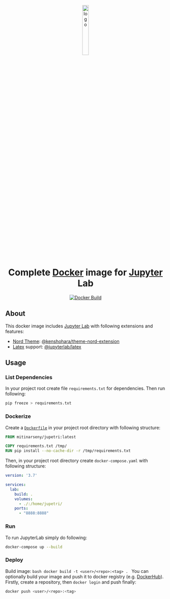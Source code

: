 <p align="center">
  <a href="https://github.com/mitinarseny/jupetri">
    <img src=".assets/logo.png" alt="logo" width="20%" />
  </a>
  <h1 align="center">Complete <a href="http://docker.com/">Docker</a> image for <a href="https://jupyter.org">Jupyter</a> Lab</h1>
  <p align="center">
    <a href="https://hub.docker.com/r/mitinarseny/jupetri/builds">
      <img alt="Docker Build" src="https://img.shields.io/docker/cloud/build/mitinarseny/jupetri?logo=docker&style=flat-square">
    </a>
  </p>
</p>

## About
This docker image includes [Jupyter Lab](https://github.com/jupyterlab/jupyterlab) with following extensions and features:
* [Nord Theme](https://www.nordtheme.com): [@kenshohara/theme-nord-extension](https://github.com/kenshohara/theme-nord-extension)
* [Latex](https://www.latex-project.org) support: [@jupyterlab/latex](https://github.com/jupyterlab/jupyterlab-latex)
 
## Usage
### List Dependencies
In your project root create file `requirements.txt` for dependencies. Then run following:
```bash
pip freeze > requirements.txt
``` 
### Dockerize
Create a [`Dockerfile`](https://docs.docker.com/engine/reference/builder/)
in your project root directory with following structure:
```dockerfile
FROM mitinarseny/jupetri:latest

COPY requirements.txt /tmp/
RUN pip install --no-cache-dir -r /tmp/requirements.txt
```
Then, in your project root directory create `docker-compose.yaml` with following structure:
```yaml
version: '3.7'

services:
  lab:
    build: .
    volumes:
      - ./:/home/jupetri/
    ports:
      - "8888:8888"
```
### Run
To run JupyterLab simply do following:
```bash
docker-compose up --build
```
### Deploy
Build image:
``bash
docker build -t <user>/<repo>:<tag> .
``
You can optionally build your image and push it to docker registry (e.g. [DockerHub](https://hub.docker.com)).
Firstly, create a repository, then `docker login` and push finally:
```bash
docker push <user>/<repo>:<tag>
```
